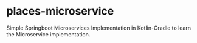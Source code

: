 # places-microservice
Simple Springboot Microservices Implementation in Kotlin-Gradle to learn the Microservice implementation. 
